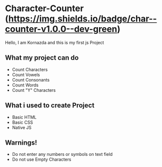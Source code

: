 # Character-Counter (https://img.shields.io/badge/char--counter-v1.0.0--dev-green)

Hello, I am Kornazda and this is my first js Project

## What my project can do

- Count Characters
- Count Vowels
- Count Consonants
- Count Words
- Count "Y" Characters

## What i used to create Project


- Basic HTML
- Basic CSS
- Native JS

## Warnings!

- Do not enter any numbers or symbols on text field
- Do not use Empty Characters
